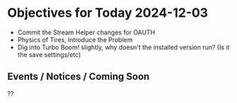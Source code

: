 # Objectives for Today 2024-12-03

- Commit the Stream Helper changes for OAUTH
- Physics of Tires, Introduce the Problem
- Dig into Turbo Boom! slightly, why doesn't the installed version run? (Is it the save settings/etc)

## Events / Notices / Coming Soon

??
